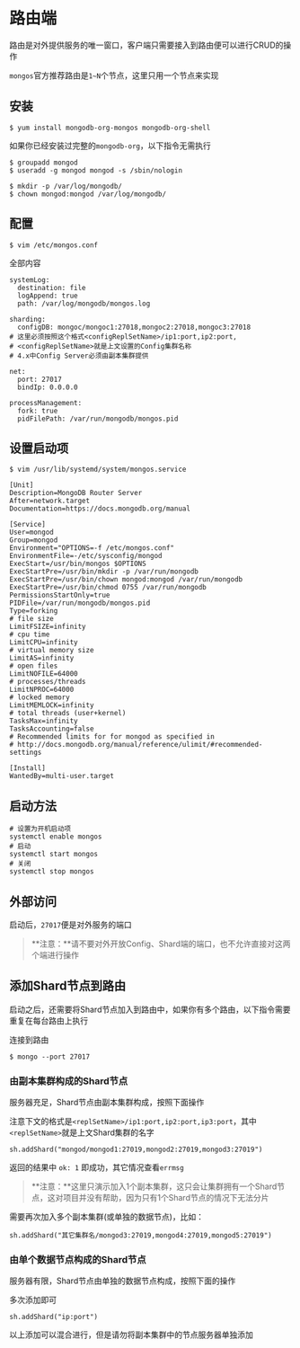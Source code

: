 # 路由端

路由是对外提供服务的唯一窗口，客户端只需要接入到路由便可以进行CRUD的操作

`mongos`官方推荐路由是`1~N`个节点，这里只用一个节点来实现

## 安装

```
$ yum install mongodb-org-mongos mongodb-org-shell
```

如果你已经安装过完整的`mongodb-org`，以下指令无需执行

```
$ groupadd mongod
$ useradd -g mongod mongod -s /sbin/nologin

$ mkdir -p /var/log/mongodb/
$ chown mongod:mongod /var/log/mongodb/
```

## 配置

```
$ vim /etc/mongos.conf
```

全部内容

```
systemLog:
  destination: file
  logAppend: true
  path: /var/log/mongodb/mongos.log

sharding:
  configDB: mongoc/mongoc1:27018,mongoc2:27018,mongoc3:27018
# 这里必须按照这个格式<configReplSetName>/ip1:port,ip2:port,
# <configReplSetName>就是上文设置的Config集群名称
# 4.x中Config Server必须由副本集群提供

net:
  port: 27017
  bindIp: 0.0.0.0

processManagement:
  fork: true
  pidFilePath: /var/run/mongodb/mongos.pid

```

## 设置启动项

```
$ vim /usr/lib/systemd/system/mongos.service
```

```
[Unit]
Description=MongoDB Router Server
After=network.target
Documentation=https://docs.mongodb.org/manual

[Service]
User=mongod
Group=mongod
Environment="OPTIONS=-f /etc/mongos.conf"
EnvironmentFile=-/etc/sysconfig/mongod
ExecStart=/usr/bin/mongos $OPTIONS
ExecStartPre=/usr/bin/mkdir -p /var/run/mongodb
ExecStartPre=/usr/bin/chown mongod:mongod /var/run/mongodb
ExecStartPre=/usr/bin/chmod 0755 /var/run/mongodb
PermissionsStartOnly=true
PIDFile=/var/run/mongodb/mongos.pid
Type=forking
# file size
LimitFSIZE=infinity
# cpu time
LimitCPU=infinity
# virtual memory size
LimitAS=infinity
# open files
LimitNOFILE=64000
# processes/threads
LimitNPROC=64000
# locked memory
LimitMEMLOCK=infinity
# total threads (user+kernel)
TasksMax=infinity
TasksAccounting=false
# Recommended limits for for mongod as specified in
# http://docs.mongodb.org/manual/reference/ulimit/#recommended-settings

[Install]
WantedBy=multi-user.target
```

## 启动方法

```
# 设置为开机启动项
systemctl enable mongos
# 启动
systemctl start mongos
# 关闭
systemctl stop mongos
```

## 外部访问

启动后，`27017`便是对外服务的端口

> **注意：**请不要对外开放Config、Shard端的端口，也不允许直接对这两个端进行操作

## 添加Shard节点到路由

启动之后，还需要将Shard节点加入到路由中，如果你有多个路由，以下指令需要重复在每台路由上执行

连接到路由
```
$ mongo --port 27017
```

### 由副本集群构成的Shard节点

服务器充足，Shard节点由副本集群构成，按照下面操作

注意下文的格式是`<replSetName>/ip1:port,ip2:port,ip3:port`，其中`<replSetName>`就是上文Shard集群的名字

```
sh.addShard("mongod/mongod1:27019,mongod2:27019,mongod3:27019")
```

返回的结果中 `ok: 1` 即成功，其它情况查看`errmsg`

> **注意：**这里只演示加入1个副本集群，这只会让集群拥有一个Shard节点，这对项目并没有帮助，因为只有1个Shard节点的情况下无法分片

需要再次加入多个副本集群(或单独的数据节点)，比如：

```
sh.addShard("其它集群名/mongod3:27019,mongod4:27019,mongod5:27019")
```

### 由单个数据节点构成的Shard节点

服务器有限，Shard节点由单独的数据节点构成，按照下面的操作

多次添加即可
```
sh.addShard("ip:port")
```

以上添加可以混合进行，但是请勿将副本集群中的节点服务器单独添加






